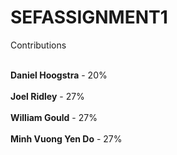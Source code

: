 # SEFASSIGNMENT1

Contributions <br><br>

<b>Daniel Hoogstra</b> - 20% <br><br>
<b>Joel Ridley</b> - 27%<br><br>
<b>William Gould</b> - 27% <br><br>
<b>Minh Vuong Yen Do</b> -  27% 

